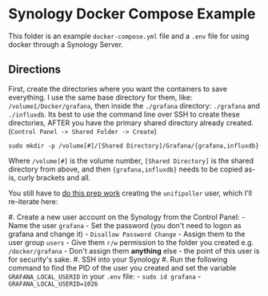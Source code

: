 # Synology Docker Compose Example

This folder is an example `docker-compose.yml` file and a `.env` file for using docker through a Synology Server.

## Directions
First, create the directories where you want the containers to save everything. I use the same base directory for them, like: `/volume1/Docker/grafana`, then inside the `./grafana` directory: `./grafana` and `./influxdb`. Its best to use the command line over SSH to create these directories, AFTER you have the primary shared directory already created. (`Control Panel -> Shared Folder -> Create`)

`sudo mkdir -p /volume[#]/[Shared Directory]/Grafana/{grafana,influxdb}`

Where `/volume[#]` is the volume number,
`[Shared Directory]` is the shared directory from above, and then
`{grafana,influxdb}` needs to be copied as-is, curly brackets and all.

You still have to [do this prep work](https://github.com/unifi-poller/unifi-poller/wiki/Synology-HOWTO#method-2) creating the `unifipoller` user, which I'll re-iterate here:

#. Create a new user account on the Synology from the Control Panel:
    - Name the user `grafana`
    - Set the password (you don't need to logon as grafana and change it)
    - `Disallow Password Change`
    - Assign them to the user group `users`
    - Give them `r/w` permission to the folder you created e.g. `/docker/grafana`
    - Don't assign them **anything** else - the point of this user is for security's sake.
#. SSH into your Synology
#. Run the following command to find the PID of the user you created and set the variable `GRAFANA_LOCAL_USERID` in your `.env` file:
    - `sudo id grafana`
    - `GRAFANA_LOCAL_USERID=1026`
